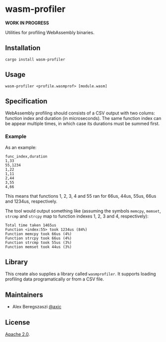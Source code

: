 # wasm-profiler

**WORK IN PROGRESS**

Utilities for profiling WebAssembly binaries.

## Installation

```
cargo install wasm-profiler
```

## Usage

```
wasm-profiler <profile.wasmprof> [module.wasm]
```

## Specification

WebAssembly profiling should consists of a CSV output with two colums: function index and duration (in microseconds).
The same function index can be appear multiple times, in which case its durations must be summed first.

### Example

As an example:
```csv
func_index,duration
1,33
55,1234
1,22
1,11
2,44
3,55
4,66
```

This means that functions 1, 2, 3, 4 and 55 ran for 66us, 44us, 55us, 66us and 1234us, respectively.

The tool would output something like (assuming the symbols `memcpy`, `memset`, `strcmp` and `strcpy` map to function indexes 1, 2, 3 and 4, respectively):
```
Total time taken 1465us
Function <index:55> took 1234us (84%)
Function memcpy took 66us (4%)
Function strcpy took 66us (4%)
Function strcmp took 55us (3%)
Function memset took 44us (3%)
```

## Library

This create also supplies a library called `wasmprofiler`. It supports loading profiling data programatically or from a CSV file.

## Maintainers

* Alex Beregszaszi [@axic]

## License

[Apache 2.0](LICENSE).

[@axic]: https://github.com/axic
